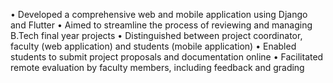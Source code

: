 • Developed a comprehensive web and mobile application using Django and Flutter 
• Aimed to streamline the process of reviewing and managing B.Tech final year projects 
• Distinguished between project coordinator, faculty (web application) and students (mobile application) 
• Enabled students to submit project proposals and documentation online 
• Facilitated remote evaluation by faculty members, including feedback and grading

